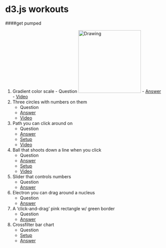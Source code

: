 d3.js workouts
=====
####get pumped
1.    Gradient color scale
	-	Question   <img src="http://priceroads.vctr.me/wp-content/uploads/2013/05/gradient.jpg" alt="Drawing" style="width: 200px;"/>
	-	[Answer](http//tributary.io/inlet/5565447)
	-	[Video](http//vimeo.com/49741435 )
2.	Three circles with numbers on them
	-	Question  
	-	[Answer](http//tributary.io/inlet/5565405)
	-	[Video](http//enjalot.com/tributary/3651352/)
3.	Path you can click around on
	-	Question  
	-	[Answer](http//tributary.io/inlet/5565480)
	-	[Setup](http//tributary.io/inlet/5565482)
	-	[Video](http//vimeo.com/49761329)
4.	Ball that shoots down a line when you click
	-	Question  
	-	[Answer](http//tributary.io/inlet/5630094)
	-	[Setup](http//tributary.io/inlet/5565487)
	-	[Video](http//vimeo.com/49761329 )
5.	Slider that controls numbers
	- Question
	-	[Answer](http//tributary.io/inlet/5238763)
6.	Electron you can drag around a nucleus
	-	Question
	-	[Answer](http//tributary.io/inlet/5621566) 
7.	A ‘click-and-drag’ pink rectangle w/ green border
	-	Question
	-	[Answer](http//tributary.io/inlet/3998749/)
8.	Crossfilter bar chart
	-	Question
	-	[Setup](http//tributary.io/inlet/5560419)
	-	[Answer](http//tributary.io/inlet/4101924/)
		

    